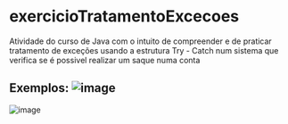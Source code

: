 # exercicioTratamentoExcecoes
Atividade do curso de Java com o intuito de compreender e de praticar tratamento de exceções usando a estrutura Try - Catch num sistema que verifica se é possivel realizar um saque numa conta

Exemplos:
![image](https://github.com/user-attachments/assets/550ca74d-3b6c-4a1a-8d80-b0e42584c2d8)
---------------
![image](https://github.com/user-attachments/assets/9ef5fb1f-5937-4d1e-b1c6-4460dfb0e41a)

